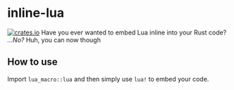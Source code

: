 # inline-lua
[![crates.io](https://img.shields.io/crates/v/lua-macro?style=for-the-badge)](https://crates.io/crate/lua-macro)
Have you ever wanted to embed Lua inline into your Rust code?
*...No?* Huh, you can now though

## How to use
Import `lua_macro::lua` and then simply use `lua!` to embed your code.